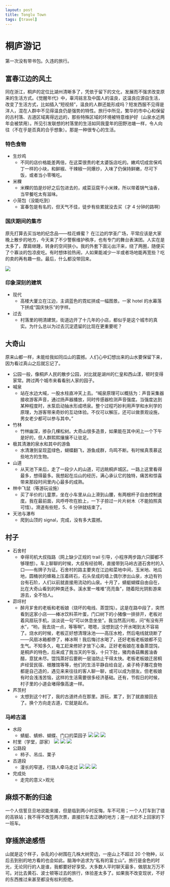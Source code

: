 ```yaml
---
layout: post
title: Tonglu Town
tags: [travel]
---
```


# 桐庐游记

第一次没有带书包。久违的旅行。

## 富春江边的风土

同在浙江，桐庐的定位比湖州清晰多了，凭依于留下的文化，发展而不强求改变原来的生活方式。《觉醒年代》中，辜鸿铭言及中国人的温良，这温良应源自生活，改变了生活方式，比如插入“短视频”，温良的人群还能形成吗？短发西服不见得是洋人，混在人群中不见得温良仍是强势的特性。旅行中所见，繁华的市中心和保留的古村落、古道区域离得远远的，那些特殊区域的环境被特意维护好（山泉水近两年会被禁用）。所见引发联想的村落里的生活如同我童年的田野池塘一样，令人向往（不在乎是否真的合乎想象）。那是一种很专心的生活。

### 特色食物

- 生炒鸡
  - 不同的店价格能差两倍，在这菜很贵的老太婆饭店吃的。嫩鸡切成宫保鸡丁一样的小块，和鲜椒、干辣椒一同爆炒，入味了仍保持鲜嫩，尽可下饭，或者当小零嘴吃。
- 米粿
  - 米粿的馅是炒好之后包进去的，咸菜豆腐干小米辣，所以带着锅气油香，当早餐吃太有滋味。
- 小笼包（没能吃到）
  - 富春包是有名的，但天气不佳，徒步有些累就没去买（才 4 分钟的路啊）

### 国庆期间的集市

原先打算去买当地的纪念品——桂花蜂蜜？
在江边的学圣广场，平常应该是大家晚上散步的地方，今天来了不少警察维护秩序，也有专门的舞台表演团。人实在是太多了，摩肩继踵，转身的空间狭小。我的外套下面沁出汗来，绕了两圈，随便买了个寡淡的包凉皮吃。有时想体验热闹，人如果能减少一半或者场地能再宽些？吃的卖的再有趣一些。最后，什么都没带回来。

![](https://github.com/PlanetPolly/PlanetPolly.github.io/blob/master/_posts/image/tl12.jpg?raw=true)

### 印象深刻的建筑

- 现代
  - 高楼大厦立在江边，主调蓝色的霓虹拼成一幅图景。一家 hotel 的水幕落下拼成“国庆快乐”的字样。
- 过去
  - 村落里的明清建筑，街道边开了十几年的小店，都似乎是这个城市的真实。为什么总以为过去沉淀遗留的比现在更重要呢？

## 大奇山

原来山都一样，未能给我如同瓜山的震撼。人们心中幻想出来的山水要保留下来，因为看过真山之后就忘记了。

- 公园一般，像桐庐人民的散步公园，对比就是湖州的仁皇和西山漾，顿时变得家常。跨过两个城市来看看别人家的园子。
- 喊泉
  - 站在水边大喊，一股水柱直冲天上去。“喊泉原理可以概括为：声音采集器接收游客声音，通过扬声器播放，同时传感器检测声音强度。当强度达到某种程度时，水泵启动抽水形成喷泉。整个过程巧妙利用声学和水利学的原理，为游客带来奇妙的互动体验。不仅可以解压，还可以做景观设施，男女老少都可以参与其中。”
- 竹林
  - 竹林幽深，掺杂几棵松树。大奇山很多造景，如果能在其中闲上一个下午是好的，但人群熙熙攘攘不让驻足。
- 极其清澈的泉水和其中的游鱼
  - 水清澈到呈现蓝绿色，蝴蝶翻飞，游鱼成群，鸟鸣不断。有时候真羡慕这些地方的生物。
- 山道
  - 从天池下来后，走了一段少人的山道，可远眺桐庐城区。一路上这里看得最多，想得最多。我想起在瓜山的经历，满心承认它的独特，痛苦和惊喜带来那段时间里内心最多的成熟。
- 林中飞鼠（等游玩设施）
  - 买了半价的儿童票，坐在小车里从山上滑到山腰，有两根杆子自由控制速度。我在最前面，风呼呼吹在脸上，一下子掠过一片片树木（不能拍照真可惜）。滑道有些短，5、6 分钟就结束了。
- 天池与瀑布
  - 爬到山顶的 signal，完成，没有多大震撼。

## 村子

- 石舍村
  - 幸得司机大叔指路（网上缺少正规的 trail 引导，小程序两步路六只脚都不够理想）。车上聊聊的时候，大叔有经验啊，直接带到马岭古道石舍村的入口——有牌子为证。石舍村的路主要夹在江边和菜地中间，玉米地、地瓜地，圆桶状的蜂箱上压着砖石，石头垒成的墙上偶尔渗出山泉，水边有钓台有石阶，人们以前就直接用流动的山泉。十月了，蜻蜓蝴蝶自由自在，比在大奇山看到的种类还多。溪水里一堆堆“亮亮鱼”，随着阳光阴影游来游去，全不怕人。
- 茆坪村
  - 醉月芗舍的老板和老板娘（烧坏的电线、蒸馄饨）。这是在路中段了，突然看到这家小店——棒冰饮料茶叶蛋，门口树下的小猪像一排排开，老板对着风扇玩手机，淡淡说一句“可以休息坐坐”。我当然高兴啦，问“有没有开水”，“哟，我去烧一点，等等啊”。嗯嗯，没想到这个开水喝到太不容易了。烧水的时候，老板正好想清理泳池——高压水枪，然后电线就烧断了——风扇冰箱都停了，棒冰啊！我后悔讨水喝了，还好老板老板娘都不见生气。不知多久，电工赶来修好才放下心来。正好老板娘在准备蒸馄饨，是桐庐的特色，后来成了我当天的午饭，十只下肚，猪肉香菇蘸酱油香醋，意犹未尽。馄饨蒸好后要刷一层油防止干得太快。老板老板娘迁居桐庐经营民宿、根雕馆等等，他们的生活平静自给自足，桌子椅子雕花食物都是自己造的，遇见来来往往的客人聊一聊，或可以成为朋友。但老板娘有时会浅浅苦恼，这样的生活需要很多经济基础。还有，节假日的时候，村子里的小道会堵得像高速一样。
- 芦茨村
  - 太想到这个村了，我的古道终点在那里。游玩，累了，到了就直接回去了。换个方向走古道，它就是起点。

### 马岭古道

- 水段
  - 蜻蜓、蜻蛉、蝴蝶、门口的菜园子
    ![](https://github.com/PlanetPolly/PlanetPolly.github.io/blob/master/_posts/image/tl3.jpg?raw=true)
    ![](https://github.com/PlanetPolly/PlanetPolly.github.io/blob/master/_posts/image/tl4.jpg?raw=true)
    ![](https://github.com/PlanetPolly/PlanetPolly.github.io/blob/master/_posts/image/tl5.jpg?raw=true)
- 村里（学堂，邵家）
  ![](https://github.com/PlanetPolly/PlanetPolly.github.io/blob/master/_posts/image/tl6.jpg?raw=true)
  ![](https://github.com/PlanetPolly/PlanetPolly.github.io/blob/master/_posts/image/tl7.jpg?raw=true)
  ![](https://github.com/PlanetPolly/PlanetPolly.github.io/blob/master/_posts/image/tl8.jpg?raw=true)
- 公路段
  - 柿子、吊瓜、栗子
- 古道段
  - 漫长的窄道，行路人牵马走过
    ![](https://github.com/PlanetPolly/PlanetPolly.github.io/blob/master/_posts/image/tl9.jpg?raw=true)
    ![](https://github.com/PlanetPolly/PlanetPolly.github.io/blob/master/_posts/image/tl10.jpg?raw=true)
    ![](https://github.com/PlanetPolly/PlanetPolly.github.io/blob/master/_posts/image/tl11.jpg?raw=true)
- 完成处
  - 走完的意义>观光

## 麻烦不断的归途

一个人信誓旦旦地说能来接，但是临到两小时反悔，车不可用；一个人打车到了错的高铁站；我不得不改签两次票，直接拦车去正确的地方；差一点赶不上回家的下一班车。

## 穿插旅途感悟

山就是这个样子，杂乱的小树围在几株大树旁边，一座山上不超过 20 个物种，以后去到别的地方看的也会如此。脑海中追求为“私有的富士山”。旅行是金色的时光，无论同行的人是谁，我都要好好享受。大多数人平时聊天最多，做朋友万万不可。对比去黄石、波士顿等过去的旅行，体验差太多了。如果我不改变现状，不好的东西推过来甚至都没有权利拒绝。
